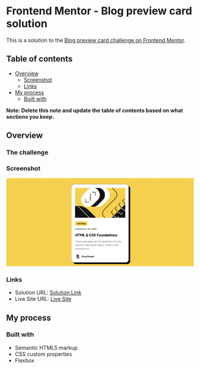 # Frontend Mentor - Blog preview card solution

This is a solution to the [Blog preview card challenge on Frontend Mentor](https://www.frontendmentor.io/challenges/blog-preview-card-ckPaj01IcS).

## Table of contents

- [Overview](#overview)
  - [Screenshot](#screenshot)
  - [Links](#links)
- [My process](#my-process)
  - [Built with](#built-with)

**Note: Delete this note and update the table of contents based on what sections you keep.**

## Overview

### The challenge

### Screenshot

![](./project-ss.jpg)

### Links

- Solution URL: [Solution Link](https://www.frontendmentor.io/solutions/blog-preview-card-using-html-and-css-yRSJWjZs8Y)
- Live Site URL: [Live Site](https://asimsaeed353.github.io/blog-preview-card-main/)

## My process

### Built with

- Semantic HTML5 markup
- CSS custom properties
- Flexbox
